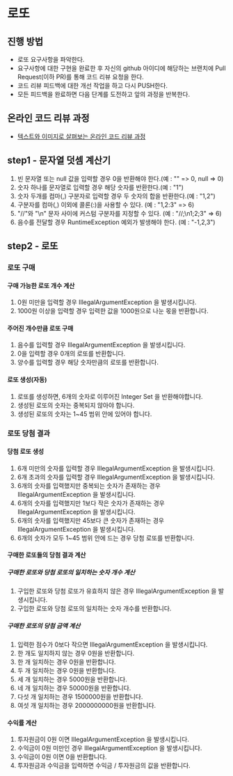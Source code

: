 # 로또
## 진행 방법
* 로또 요구사항을 파악한다.
* 요구사항에 대한 구현을 완료한 후 자신의 github 아이디에 해당하는 브랜치에 Pull Request(이하 PR)를 통해 코드 리뷰 요청을 한다.
* 코드 리뷰 피드백에 대한 개선 작업을 하고 다시 PUSH한다.
* 모든 피드백을 완료하면 다음 단계를 도전하고 앞의 과정을 반복한다.

## 온라인 코드 리뷰 과정
* [텍스트와 이미지로 살펴보는 온라인 코드 리뷰 과정](https://github.com/next-step/nextstep-docs/tree/master/codereview)

## step1 - 문자열 덧셈 계산기
1. 빈 문자열 또는 null 값을 입력할 경우 0을 반환해야 한다.(예 : "" => 0, null => 0)
2. 숫자 하나를 문자열로 입력할 경우 해당 숫자를 반환한다.(예 : "1")
3. 숫자 두개를 컴마(,) 구분자로 입력할 경우 두 숫자의 합을 반환한다.(예 : "1,2")
4. 구분자를 컴마(,) 이외에 콜론(:)을 사용할 수 있다. (예 : "1,2:3" => 6)
5. "//"와 "\n" 문자 사이에 커스텀 구분자를 지정할 수 있다. (예 : "//;\n1;2;3" => 6)
6. 음수를 전달할 경우 RuntimeException 예외가 발생해야 한다. (예 : "-1,2,3")

## step2 - 로또

### 로또 구매
#### 구매 가능한 로또 개수 계산
1. 0원 미만을 입력할 경우 IllegalArgumentException 을 발생시킵니다. 
2. 1000원 이상을 입력할 경우 입력한 값을 1000원으로 나눈 몫을 반환합니다.
#### 주어진 개수만큼 로또 구매
1. 음수를 입력할 경우 IllegalArgumentException 을 발생시킵니다.
2. 0을 입력할 경우 0개의 로또를 반환합니다.
3. 양수를 입력할 경우 해당 숫자만큼의 로또를 반환합니다.
#### 로또 생성(자동)
1. 로또를 생성하면, 6개의 숫자로 이루어진 Integer Set 을 반환해야합니다.
2. 생성된 로또의 숫자는 중복되지 않아야 합니다.
3. 생성된 로또의 숫자는 1~45 범위 안에 있어야 합니다.

### 로또 당첨 결과
#### 당첨 로또 생성
1. 6개 미만의 숫자를 입력할 경우 IllegalArgumentException 을 발생시킵니다.
2. 6개 초과의 숫자를 입력할 경우 IllegalArgumentException 을 발생시킵니다.
3. 6개의 숫자를 입력했지만 중복되는 숫자가 존재하는 경우 IllegalArgumentException 을 발생시킵니다. 
4. 6개의 숫자를 입력했지만 1보다 작은 숫자가 존재하는 경우 IllegalArgumentException 을 발생시킵니다.
5. 6개의 숫자를 입력했지만 45보다 큰 숫자가 존재하는 경우 IllegalArgumentException 을 발생시킵니다.
6. 6개의 숫자가 모두 1~45 범위 안에 드는 경우 당첨 로또를 반환합니다.
#### 구매한 로또들의 당첨 결과 계산
##### 구매한 로또와 당첨 로또의 일치하는 숫자 개수 계산
1. 구입한 로또와 당첨 로또가 유효하지 않은 경우 IllegalArgumentException 을 발생시킵니다.
2. 구입한 로또와 당첨 로또의 일치하는 숫자 개수를 반환합니다. 
##### 구매한 로또의 당첨 금액 계산
1. 입력한 점수가 0보다 작으면 IllegalArgumentException 을 발생시킵니다.
2. 한 개도 일치하지 않는 경우 0원을 반환합니다.
3. 한 개 일치하는 경우 0원을 반환합니다.
4. 두 개 일치하는 경우 0원을 반환합니다.
5. 세 개 일치하는 경우 5000원을 반환합니다.
6. 네 개 일치하는 경우 50000원을 반환합니다.
7. 다섯 개 일치하는 경우 1500000원을 반환합니다.
8. 여섯 개 일치하는 경우 2000000000원을 반환합니다.
#### 수익률 계산
1. 투자원금이 0원 이면 IllegalArgumentException 을 발생시킵니다.
2. 수익금이 0원 미만인 경우 IllegalArgumentException 을 발생시킵니다. 
3. 수익금이 0원 이면 0을 반환합니다.
4. 투자원금과 수익금을 입력하면 수익금 / 투자원금의 값을 반환합니다.
